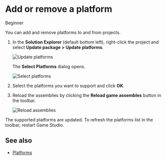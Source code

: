 # Add or remove a platform

<span class="label label-doc-level">Beginner</span>

You can add and remove platforms to and from projects.

1. In the **Solution Explorer** (default bottom left), right-click the project and select **Update package > Update platforms**.
    
    ![Update platforms](media/update-platforms.png)
    
    The **Select Platforms** dialog opens.
    
    ![Select platforms](media/select-platforms.png)

2. Select the platforms you want to support and click **OK**.

3. Reload the assemblies by clicking the **Reload game assembles** button in the toolbar.
    
    ![Reload assemblies](media/reload-assemblies.png)

The supported platforms are updated. To refresh the platforms list in the toolbar, restart Game Studio.

## See also

* [Platforms](index.md)